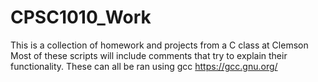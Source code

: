# CPSC1010_Work
This is a collection of homework and projects from a C class at Clemson
Most of these scripts will include comments that try to explain their functionality.
These can all be ran using gcc https://gcc.gnu.org/
